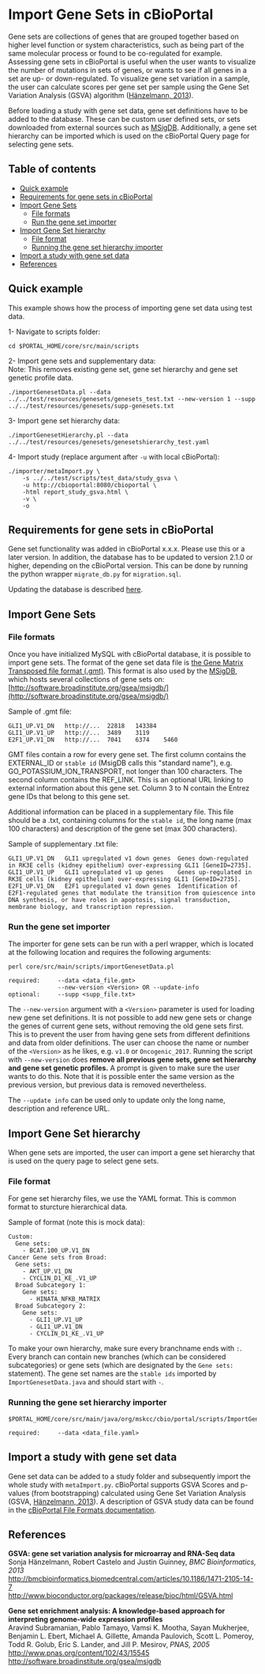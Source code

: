 # Import Gene Sets in cBioPortal

Gene sets are collections of genes that are grouped together based on higher level function or system characteristics, such as being part of the same molecular process or found to be co-regulated for example. Assessing gene sets in cBioPortal is useful when the user wants to visualize the number of mutations in sets of genes, or wants to see if all genes in a set are up- or down-regulated. To visualize gene set variation in a sample, the user can calculate scores per gene set per sample using the Gene Set Variation Analysis (GSVA) algorithm ([Hänzelmann, 2013](#references)). 

Before loading a study with gene set data, gene set definitions have to be added to the database. These can be custom user defined sets, or sets downloaded from external sources such as [MSigDB](#references). Additionally, a gene set hierarchy can be imported which is used on the cBioPortal Query page for selecting gene sets.

## Table of contents

- [Quick example](#quick-example)
- [Requirements for gene sets in cBioPortal](#requirements-for-gene-sets-in-cbioportal)
- [Import Gene Sets](#import-gene-sets)
	- [File formats](#file-formats)
	- [Run the gene set importer](#run-the-gene-set-importer)
- [Import Gene Set hierarchy](#import-gene-set-hierarchy)
	- [File format](#file-format)
	- [Running the gene set hierarchy importer](#running-the-gene-set-hierarchy-importer)
- [Import a study with gene set data](#import-a-study-with-gene-set-data)
- [References](#references)

## Quick example
This example shows how the process of importing gene set data using test data.

1- Navigate to scripts folder:

`cd $PORTAL_HOME/core/src/main/scripts`

2- Import gene sets and supplementary data:<br>
Note: This removes existing gene set, gene set hierarchy and gene set genetic profile data.

`./importGenesetData.pl --data ../../test/resources/genesets/genesets_test.txt --new-version 1 --supp ../../test/resources/genesets/supp-genesets.txt`

3- Import gene set hierarchy data:

`./importGenesetHierarchy.pl --data ../../test/resources/genesets/genesetshierarchy_test.yaml`

4- Import study (replace argument after `-u` with local cBioPortal):

```
./importer/metaImport.py \
	-s ../../test/scripts/test_data/study_gsva \
	-u http://cbioportal:8080/cbioportal \
	-html report_study_gsva.html \
	-v \
	-o
```
 
 
## Requirements for gene sets in cBioPortal
Gene set functionality was added in cBioPortal x.x.x. Please use this or a later version. In addition, the database has to be updated to version 2.1.0 or higher, depending on the cBioPortal version. This can be done by running the python wrapper `migrate_db.py` for `migration.sql`. 

Updating the database is described [here](https://github.com/cBioPortal/cbioportal/blob/master/docs/Updating-your-cBioPortal-installation.md#running-the-migration-script).

## Import Gene Sets

### File formats
Once you have initialized MySQL with cBioPortal database, it is possible to import gene sets. The format of the gene set data file is [the Gene Matrix Transposed file format (.gmt)](http://software.broadinstitute.org/cancer/software/gsea/wiki/index.php/Data_formats#GMT:_Gene_Matrix_Transposed_file_format_.28.2A.gmt.29). This format is also used by the [MSigDB](#references), which hosts several collections of gene sets on: [http://software.broadinstitute.org/gsea/msigdb/](http://software.broadinstitute.org/gsea/msigdb/)

Sample of .gmt file:
```
GLI1_UP.V1_DN	http://...	22818	143384
GLI1_UP.V1_UP	http://...	3489	3119
E2F1_UP.V1_DN	http://...	7041	6374	5460	
```

GMT files contain a row for every gene set. The first column contains the EXTERNAL_ID or `stable id` (MsigDB calls this "standard name"), e.g. GO_POTASSIUM_ION_TRANSPORT, not longer than 100 characters. The second column contains the REF_LINK. This is an optional URL linking to external information about this gene set. Column 3 to N contain the Entrez gene IDs that belong to this gene set.

Additional information can be placed in a supplementary file. This file should be a .txt, containing columns for the `stable id`, the long name (max 100 characters) and description of the gene set (max 300 characters). 

Sample of supplementary .txt file:
```
GLI1_UP.V1_DN	GLI1 upregulated v1 down genes	Genes down-regulated in RK3E cells (kidney epithelium) over-expressing GLI1 [GeneID=2735].
GLI1_UP.V1_UP	GLI1 upregulated v1 up genes	Genes up-regulated in RK3E cells (kidney epithelium) over-expressing GLI1 [GeneID=2735].
E2F1_UP.V1_DN	E2F1 upregulated v1 down genes	Identification of E2F1-regulated genes that modulate the transition from quiescence into DNA synthesis, or have roles in apoptosis, signal transduction, membrane biology, and transcription repression.

```
### Run the gene set importer
The importer for gene sets can be run with a perl wrapper, which is located at the following location and requires the following arguments:
```
perl core/src/main/scripts/importGenesetData.pl

required:     --data <data_file.gmt>  
              --new-version <Version> OR --update-info
optional:     --supp <supp_file.txt>
```
The `--new-version` argument with a `<Version>` parameter is used for loading new gene set definitions. It is not possible to add new gene sets or change the genes of current gene sets, without removing the old gene sets first. This is to prevent the user from having gene sets from different definitions and data from older definitions. The user can choose the name or number of the `<Version>` as he likes, e.g. `v1.0` or `Oncogenic_2017`. Running the script with `--new-version` does **remove all previous gene sets, gene set hierarchy and gene set genetic profiles.** A prompt is given to make sure the user wants to do this. Note that it is possible enter the same version as the previous version, but previous data is removed nevertheless. 

The `--update info` can be used only to update only the long name, description and reference URL.

## Import Gene Set hierarchy

When gene sets are imported, the user can import a gene set hierarchy that is used on the query page to select gene sets.

### File format
For gene set hierarchy files, we use the YAML format. This is common format to sturcture hierarchical data. 

Sample of format (note this is mock data):

```
Custom:
  Gene sets:
    - BCAT.100_UP.V1_DN
Cancer Gene sets from Broad:
  Gene sets:
    - AKT_UP.V1_DN
    - CYCLIN_D1_KE_.V1_UP
  Broad Subcategory 1:
    Gene sets:
      - HINATA_NFKB_MATRIX
  Broad Subcategory 2:
    Gene sets:
      - GLI1_UP.V1_UP
      - GLI1_UP.V1_DN
      - CYCLIN_D1_KE_.V1_UP

```

To make your own hierarchy, make sure every branchname ends with `:`. Every branch can contain new branches (which can be considered subcategories) or gene sets (which are designated by the `Gene sets:` statement). The gene set names are the `stable ids` imported by `ImportGenesetData.java` and should start with `-`.

### Running the gene set hierarchy importer
```
$PORTAL_HOME/core/src/main/java/org/mskcc/cbio/portal/scripts/ImportGenesetHierarchy.java

required:     --data <data_file.yaml>  
```

## Import a study with gene set data

Gene set data can be added to a study folder and subsequently import the whole study with `metaImport.py`. cBioPortal supports GSVA Scores and p-values (from bootstrapping) calculated using Gene Set Variation Analysis (GSVA, [Hänzelmann, 2013](#references)). 
A description of GSVA study data can be found in the [cBioPortal File Formats documentation](File-Formats.md#gene-set-data).

## References
**GSVA: gene set variation analysis for microarray and RNA-Seq data**<br>
Sonja Hänzelmann, Robert Castelo and Justin Guinney, *BMC Bioinformatics, 2013*<br>
http://bmcbioinformatics.biomedcentral.com/articles/10.1186/1471-2105-14-7 <br>
http://www.bioconductor.org/packages/release/bioc/html/GSVA.html

**Gene set enrichment analysis: A knowledge-based approach for interpreting genome-wide expression profiles**<br>
Aravind Subramanian, Pablo Tamayo, Vamsi K. Mootha, Sayan Mukherjee, Benjamin L. Ebert, Michael A. Gillette, Amanda Paulovich, Scott L. Pomeroy, Todd R. Golub, Eric S. Lander, and Jill P. Mesirov, *PNAS, 2005*<br>
http://www.pnas.org/content/102/43/15545 <br>
http://software.broadinstitute.org/gsea/msigdb
